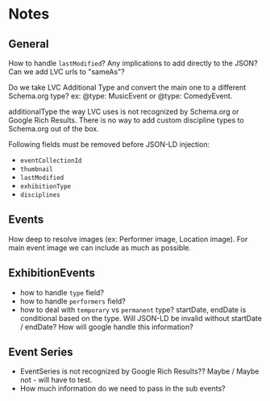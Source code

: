 # Notes
## General
How to handle `lastModified`?  Any implications to add directly to the JSON?
Can we add LVC urls to "sameAs"?

Do we take LVC Additional Type and convert the main one to a different Schema.org type? ex: @type: MusicEvent or @type: ComedyEvent.

additionalType the way LVC uses is not recognized by Schema.org or Google Rich Results.  There is no way to add custom discipline types to Schema.org out of the box.

Following fields must be removed before JSON-LD injection:
- `eventCollectionId`
- `thumbnail`
- `lastModified`
- `exhibitionType`
- `disciplines`

## Events
How deep to resolve images (ex: Performer image, Location image). For main event image we can include as much as possible.

## ExhibitionEvents
- how to handle `type` field?
- how to handle `performers` field?
- how to deal with `temporary` vs `permanent` type?  startDate, endDate is conditional based on the type.  Will JSON-LD be invalid without startDate / endDate? How will google handle this information?

## Event Series
- EventSeries is not recognized by Google Rich Results?? Maybe / Maybe not  - will have to test.
- How much information do we need to pass in the sub events?

